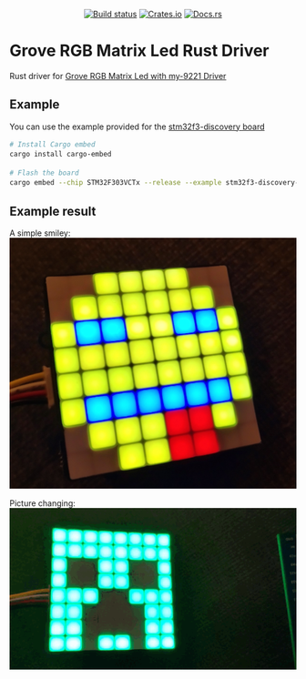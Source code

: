 <p align="center">
    <a href="https://github.com/pyaillet/grove-matrix-led-my9221-rs/actions/workflows/ci.yml"><img src="https://github.com/pyaillet/grove-matrix-led-my9221-rs/actions/workflows/ci.yml/badge.svg?branch=main" alt="Build status" /></a>
    <a href="https://crates.io/crates/grove-matrix-led-my9221-rs"><img src="https://img.shields.io/crates/v/grove-matrix-led-my9221-rs.svg" alt="Crates.io"></a>
    <a href="https://docs.rs/grove-matrix-led-my9221-rs"><img src="https://docs.rs/grove-matrix-led-my9221-rs/badge.svg" alt="Docs.rs"></a>
</p>

# Grove RGB Matrix Led Rust Driver

Rust driver for [Grove RGB Matrix Led with my-9221 Driver](https://wiki.seeedstudio.com/Grove-RGB_LED_Matrix_w-Driver/)

## Example

You can use the example provided for the [stm32f3-discovery board](https://www.st.com/en/evaluation-tools/stm32-discovery-kits.html)

```sh
# Install Cargo embed
cargo install cargo-embed

# Flash the board
cargo embed --chip STM32F303VCTx --release --example stm32f3-discovery-example --target thumbv7em-none-eabihf

```

## Example result

A simple smiley:
![Smiley fixed image](assets/Smiley.jpg)

Picture changing:
![Creepers](assets/Creepers.gif)

